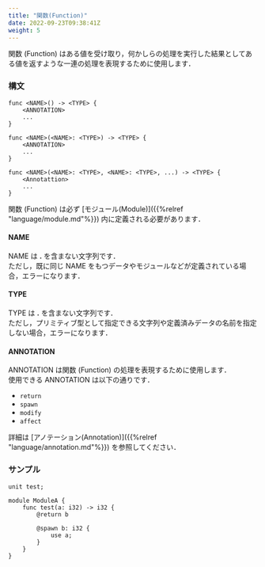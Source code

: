 ```yaml
---
title: "関数(Function)"
date: 2022-09-23T09:38:41Z
weight: 5
---
```


関数 (Function) はある値を受け取り，何かしらの処理を実行した結果としてある値を返すような一連の処理を表現するために使用します．  

### 構文

```text
func <NAME>() -> <TYPE> {
    <ANNOTATION>
    ...
}

func <NAME>(<NAME>: <TYPE>) -> <TYPE> {
    <ANNOTATION>
    ...
}

func <NAME>(<NAME>: <TYPE>, <NAME>: <TYPE>, ...) -> <TYPE> {
    <Annotattion>
    ...
}
```

関数 (Function) は必ず [モジュール(Module)]({{%relref "language/module.md"%}}) 内に定義される必要があります．

#### NAME

NAME は **\.** を含まない文字列です．  
ただし，既に同じ NAME をもつデータやモジュールなどが定義されている場合，エラーになります．

#### TYPE

TYPE は **\.** を含まない文字列です．  
ただし，プリミティブ型として指定できる文字列や定義済みデータの名前を指定しない場合，エラーになります．

#### ANNOTATION

ANNOTATION は関数 (Function) の処理を表現するために使用します．  
使用できる ANNOTATION は以下の通りです．

- `return`
- `spawn`
- `modify`
- `affect`

詳細は [アノテーション(Annotation)]({{%relref "language/annotation.md"%}}) を参照してください．

### サンプル

```text
unit test;

module ModuleA {
    func test(a: i32) -> i32 {
        @return b

        @spawn b: i32 {
            use a;
        }
    }
}
```
